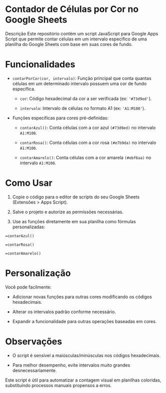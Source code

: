 # Contador de Células por Cor no Google Sheets
Descrição
Este repositório contém um script JavaScript para Google Apps Script que permite contar células em um intervalo específico de uma planilha do Google Sheets com base em suas cores de fundo.

# Funcionalidades
- `contarPorCor(cor, intervalo)`: Função principal que conta quantas células em um determinado intervalo possuem uma cor de fundo específica.

  - `cor`: Código hexadecimal da cor a ser verificada (ex: `'#73d9ed'`).

  - `intervalo`: Intervalo de células no formato A1 (ex: `'A1:M100'`).

- Funções específicas para cores pré-definidas:

  - `contarAzul()`: Conta células com a cor azul `(#73d9ed)` no intervalo `A1:M100`.

  - `contarRosa()`: Conta células com a cor rosa `(#e7b9da)` no intervalo `A1:M100`.

  - `contarAmarelo()`: Conta células com a cor amarela `(#ebf6aa)` no intervalo `A1:M100`.

# Como Usar
1. Copie o código para o editor de scripts do seu Google Sheets (Extensões > Apps Script).

2. Salve o projeto e autorize as permissões necessárias.

3. Use as funções diretamente em sua planilha como fórmulas personalizadas:

`=contarAzul()`

`=contarRosa()`

`=contarAmarelo()`

# Personalização
Você pode facilmente:

- Adicionar novas funções para outras cores modificando os códigos hexadecimais.

- Alterar os intervalos padrão conforme necessário.

- Expandir a funcionalidade para outras operações baseadas em cores.

# Observações
- O script é sensível a maiúsculas/minúsculas nos códigos hexadecimais.

- Para melhor desempenho, evite intervalos muito grandes desnecessariamente.

Este script é útil para automatizar a contagem visual em planilhas coloridas, substituindo processos manuais propensos a erros.
